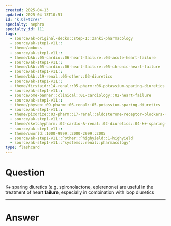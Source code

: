 ```yaml
---
created: 2025-04-13
updated: 2025-04-13T10:51
id: "k,Ol+tzr#7"
specialty: nephro
specialty_id: 111
tags:
  - source/ak-original-decks::step-1::zanki-pharmacology
  - source/ak-step1-v11::
  - theme/amboss
  - source/ak-step1-v11::
  - theme/b&b::05-cardio::06-heart-failure::04-acute-heart-failure
  - source/ak-step1-v11::
  - theme/b&b::05-cardio::06-heart-failure::05-chronic-heart-failure
  - source/ak-step1-v11::
  - theme/b&b::19-renal::05-other::03-diuretics
  - source/ak-step1-v11::
  - theme/firstaid::14-renal::05-pharm::06-potassium-sparing-diuretics
  - source/ak-step1-v11::
  - source/ome-banner::clinical::01-cardiology::02-heart-failure
  - source/ak-step1-v11::
  - theme/physeo::09-pharm::06-renal::05-potassium-sparing-diuretics
  - source/ak-step1-v11::
  - theme/pixorize::03-pharm::17-renal::aldosterone-receptor-blockers-(spironolactone,-eplerenone)
  - source/ak-step1-v11::
  - theme/sketchypharm::02-cardio-&-renal::02-diuretics::04-k+-sparing-diuretics
  - source/ak-step1-v11::
  - theme/uworld::1000-9999::2000-2999::2005
  - source/ak-step1-v11::^other::^highyield::1-highyield
  - source/ak-step1-v11::^systems::renal::pharmacology"
type: flashcard
---
```


# Question
K+ sparing diuretics (e.g. spironolactone, eplerenone) are useful in the treatment of heart **failure**, especially in combination with loop diuretics

---

# Answer

